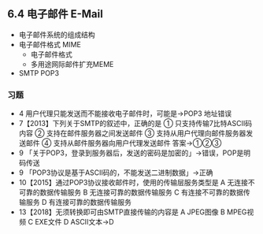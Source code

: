 ## 6.4 电子邮件 E-Mail
- 电子邮件系统的组成结构
- 电子邮件格式 MIME
    - 电子邮件格式
    - 多用途网际邮件扩充MEME
- SMTP POP3
### 习题
- 4 用户代理只能发送而不能接收电子邮件时，可能是→POP3 地址错误
- 7【2013】下列关于SMTP的叙述中，正确的是
① 只支持传输7比特ASCII码内容
② 支持在邮件服务器之间发送邮件
③ 支持从用户代理向邮件服务器发送邮件
④ 支持从邮件服务器向用户代理发送邮件
答案→①②③
- 9 「关于POP3，登录到服务器后，发送的密码是加密的」→错误，POP是明码传送
- 9 「POP3协议是基于ASCII码的，不能发送二进制数据」→正确
- 10【2015】通过POP3协议接收邮件时，使用的传输层服务类型是
A 无连接不可靠的数据传输服务
B 无连接可靠的数据传输服务
C 有连接不可靠的数据传输服务
D 有连接可靠的数据传输服务
- 13【2018】无须转换即可由SMTP直接传输的内容是
A JPEG图像
B MPEG视频
C EXE文件
D ASCII文本→D
